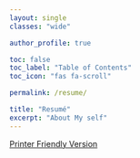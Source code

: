 ```yaml
---
layout: single
classes: "wide"

author_profile: true

toc: false
toc_label: "Table of Contents"
toc_icon: "fas fa-scroll"

permalink: /resume/

title: "Resumé"
excerpt: "About My self"
---
```


[Printer Friendly Version](/assets/resume/Jay%20Chakalasiya%20-%20Resume%20-%20DS.pdf)

